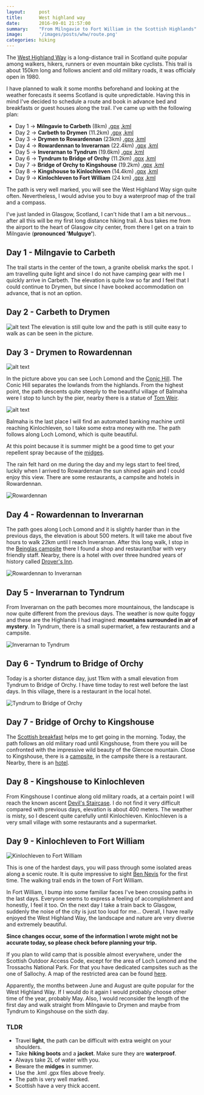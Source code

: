 ```yaml
---
layout:     post
title:      West highland way
date:       2016-09-01 21:57:00
summary:    "From Milngavie to Fort William in the Scottish Highlands"
image:      '/images/posts/whw/route.png'
categories: hiking
---
```


The [West Highland Way](https://en.wikipedia.org/wiki/West_Highland_Way) is a long-distance trail in Scotland quite popular among walkers, hikers, runners or even mountain bike cyclists. This trail is about 150km long and follows ancient and old military roads, it was officialy open in 1980.

I have planned to walk it some months beforehand and looking at the weather forecasts it seems Scotland is quite unpredictable. Having this in mind I've decided to schedule a route and book in advance bed and breakfasts or guest houses along the trail. I've came up with the following plan:

+ Day 1 -> __Milngavie to Carbeth__ (8km) [.gpx](/content/whw/gpx/day-1-milngavie-to-carbeth.gpx) [.kml](/content/whw/kml/day-1-milngavie-to-carbeth.kml)
+ Day 2 -> __Carbeth to Drymen__ (11.2km) [.gpx](/content/whw/gpx/day-2-carbeth-to-drymen.gpx) [.kml](/content/whw/kml/day-2-carbeth-to-drymen.kml)
+ Day 3 -> __Drymen to Rowardennan__ (23km) [.gpx](/content/whw/gpx/day-3-drymen-to-rowardennan.gpx) [.kml](/content/whw/kml/day-3-drymen-to-rowardennan.kml)
+ Day 4 -> __Rowardennan to Inverarnan__ (22.4km) [.gpx](/content/whw/gpx/day-4-rowardennan-to-inverarnan.gpx) [.kml](/content/whw/kml/day-4-rowardennan-to-ardlui-and-inverarnan.kml)
+ Day 5 -> __Inverarnan to Tyndrum__ (19.6km) [.gpx](/content/whw/gpx/day-5-inverarnan-to-tyndrum.gpx) [.kml](/content/whw/kml/day-5-ardlui-and-inverarnan-to-tyndrum.kml)
+ Day 6 -> __Tyndrum to Bridge of Orchy__ (11.2km) [.gpx](/content/whw/gpx/day-6-tyndrum-to-bridge-of-orchy.gpx) [.kml](/content/whw/kml/day-6-tyndrum-to-bridge-of-orchy.kml)
+ Day 7 -> __Bridge of Orchy to Kingshouse__ (19.2km) [.gpx](/content/whw/gpx/day-7-bridge-of-orchy-to-kingshouse.gpx) [.kml](/content/whw/kml/day-7-bridge-of-orchy-to-kingshouse.kml)
+ Day 8 -> __Kingshouse to Kinlochleven__ (14.4km) [.gpx](/content/whw/gpx/day-8-kingshouse-to-kinglochleven.gpx) [.kml](/content/whw/kml/day-8-kingshouse-to-kinglochleven.kml)
+ Day 9 -> __Kinlochleven to Fort William__ (24 km) [.gpx](/content/whw/gpx/day-9-kinlochleven-to-fort-william.gpx) [.kml](/content/whw/kml/day-9-kinlochleven-to-fort-william.kml)

The path is very well marked, you will see the West Highland Way sign quite often. Nevertheless, I would advise you to buy a waterproof map of the trail and a compass.

I've just landed in Glasgow, Scotland, I can't hide that I am a bit nervous... after all this will be my first long distance hiking trail. A bus takes me from the airport to the heart of Glasgow city center, from there I get on a train to Milngavie (__pronounced 'Mulguye'__).

## Day 1 - Milngavie to Carbeth

The trail starts in the center of the town, a granite obelisk marks the spot. I am travelling quite light and since I do not have camping gear with me I quickly arrive in Carbeth. The elevation is quite low so far and I feel that I could continue to Drymen, but since I have booked accommodation on advance, that is not an option.

## Day 2 - Carbeth to Drymen

![alt text](/images/posts/whw/carbeth-to-drymen.JPG "Carbeth to Drymen")
The elevation is still quite low and the path is still quite easy to walk as can be seen in the picture.

## Day 3 - Drymen to Rowardennan

![alt text](/images/posts/whw/drymen-to-rowardennan.JPG "Drymen to Rowardennan")

In the picture above you can see Loch Lomond and the [Conic Hill](https://en.wikipedia.org/wiki/Conic_Hill). The Conic Hill separates the lowlands from the highlands. From the highest point, the path descents quite steeply to the beautiful village of Balmaha were I stop to lunch by the pier, nearby there is a statue of [Tom Weir](https://en.wikipedia.org/wiki/Tom_Weir).

![alt text](/images/posts/whw/tom-weir.JPG "Tom Weir")

Balmaha is the last place I will find an automated banking machine until reaching Kinlochleven, so I take some extra money with me. The path follows along Loch Lomond, which is quite beautiful.

At this point because it is summer might be a good time to get your repellent spray because of the [midges](https://en.wikipedia.org/wiki/Highland_midge).

The rain felt hard on me during the day and my legs start to feel tired, luckily when I arrived to Rowardennan the sun shined again and I could enjoy this view. There are some restaurants, a campsite and hotels in Rowardennan.

![Rowardennan](/images/posts/whw/rowardennan.JPG "Rowardennan")

## Day 4 - Rowardennan to Inverarnan

The path goes along Loch Lomond and it is slightly harder than in the previous days, the elevation is about 500 meters. It will take me about five hours to walk 22km until I reach Inverarnan. After this long walk, I stop in the [Beinglas campsite](https://www.beinglascampsite.co.uk/) there I found a shop and restaurant/bar with very friendly staff. Nearby, there is a hotel with over three hundred years of history called [Drover's Inn](https://www.droversinn.co.uk/).

![Rowardennan to Inverarnan](/images/posts/whw/rowardennan-to-inverarnan.JPG "Rowardennan to Inverarnan")

## Day 5 - Inverarnan to Tyndrum

From Inverarnan on the path becomes more mountainous, the landscape is now quite different from the previous days. The weather is now quite foggy and these are the Highlands I had imagined: __mountains surrounded in air of mystery__. In Tyndrum, there is a small supermarket, a few restaurants and a campsite.

![Inverarnan to Tyndrum](/images/posts/whw/inverarnan-to-tyndrum.JPG "Inverarnan to Tyndrum")

## Day 6 - Tyndrum to Bridge of Orchy

Today is a shorter distance day, just 11km with a small elevation from Tyndrum to Bridge of Orchy. I have time today to rest well before the last days. In this village, there is a restaurant in the local hotel.

![Tyndrum to Bridge of Orchy](/images/posts/whw/tyndrum.JPG "Tyndrum to Bridge of Orchy")

## Day 7 - Bridge of Orchy to Kingshouse

The [Scottish breakfast](https://en.wikipedia.org/wiki/Full_breakfast#Scotland) helps me to get going in the morning. Today, the path follows an old military road until Kingshouse, from there you will be confronted with the impressive wild beauty of the Glencoe mountain. Close to Kingshouse, there is a [campsite](http://www.glencoemountain.co.uk/), in the campsite there is a restaurant. Nearby, there is an [hotel](http://www.kingshousehotel.co.uk/).

## Day 8 - Kingshouse to Kinlochleven

From Kingshouse I continue along old military roads, at a certain point I will reach the known ascent [Devil's Staircase](https://en.wikipedia.org/wiki/Aonach_Eagach#Devil.27s_Staircase). I do not find it very difficult compared with previous days, elevation is about 400 meters. The weather is misty, so I descent quite carefully until Kinlochleven. Kinlochleven is a very small village with some restaurants and a supermarket.

## Day 9 - Kinlochleven to Fort William

![Kinlochleven to Fort William](/images/posts/whw/kinlochleven.JPG "Kinlochleven to Fort William")

This is one of the hardest days, you will pass through some isolated areas along a scenic route. It is quite impressive to sight [Ben Nevis](https://en.wikipedia.org/wiki/Ben_Nevis) for the first time. The walking trail ends in the town of Fort William.

In Fort William, I bump into some familiar faces I've been crossing paths in the last days. Everyone seems to express a feeling of accomplishment and honestly, I feel it too. On the next day I take a train back to Glasgow, suddenly the noise of the city is just too loud for me... Overall, I have really enjoyed the West Highland Way, the landscape and nature are very diverse and extremely beautiful.

**Since changes occur, some of the information I wrote might not be accurate today, so please check before planning your trip.**

If you plan to wild camp that is possible almost everywhere, under the Scottish Outdoor Access Code, except for the area of Loch Lomond and the Trossachs National Park. For that you have dedicated campsites such as the one of Sallochy. A map of the restricted area can be found [here](http://www.lochlomond-trossachs.org/things-to-do/camping/explore-permit-areas-map/).

Apparently, the months between June and August are quite popular for the West Highland Way. If I would do it again I would probably choose other time of the year, probably May. Also, I would reconsider the length of the first day and walk straight from Milngavie to Drymen and maybe from Tyndrum to Kingshouse on the sixth day.

### TLDR

+ Travel __light__, the path can be difficult with extra weight on your shoulders.
+ Take __hiking boots__ and a __jacket__. Make sure they are __waterproof__.
+ Always take 2L of water with you.
+ Beware the __midges__ in summer.
+ Use the .kml .gpx files above freely.
+ The path is very well marked.
+ Scottish have a very thick accent.
